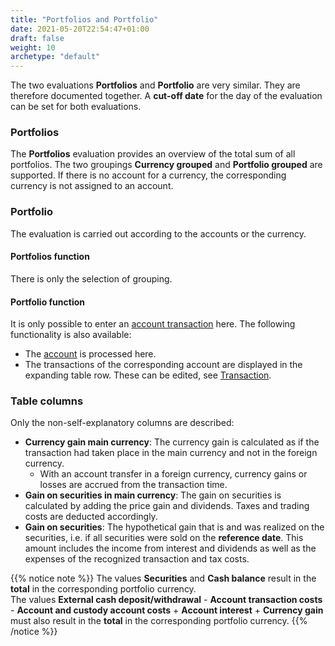 ```yaml
---
title: "Portfolios and Portfolio"
date: 2021-05-20T22:54:47+01:00
draft: false
weight: 10
archetype: "default"
---
```

The two evaluations **Portfolios** and **Portfolio** are very similar. They are therefore documented together. A **cut-off date** for the day of the evaluation can be set for both evaluations.

### Portfolios
The **Portfolios** evaluation provides an overview of the total sum of all portfolios. The two groupings **Currency grouped** and **Portfolio grouped** are supported. If there is no account for a currency, the corresponding currency is not assigned to an account.

### Portfolio
The evaluation is carried out according to the accounts or the currency.

#### Portfolios function
There is only the selection of grouping.

#### Portfolio function
It is only possible to enter an [account transaction](../../account/transaction/) here. The following functionality is also available:
- The [account](../../tenantportfolio/cashaccount/) is processed here.
- The transactions of the corresponding account are displayed in the expanding table row. These can be edited, see [Transaction](../../transaction/).

### Table columns
Only the non-self-explanatory columns are described:
- **Currency gain main currency**: The currency gain is calculated as if the transaction had taken place in the main currency and not in the foreign currency.
  - With an account transfer in a foreign currency, currency gains or losses are accrued from the transaction time.
- **Gain on securities in main currency**: The gain on securities is calculated by adding the price gain and dividends. Taxes and trading costs are deducted accordingly.
- **Gain on securities**: The hypothetical gain that is and was realized on the securities, i.e. if all securities were sold on the **reference date**. This amount includes the income from interest and dividends as well as the expenses of the recognized transaction and tax costs.

{{% notice note %}} 
The values **Securities** and **Cash balance** result in the **total** in the corresponding portfolio currency.\
The values **External cash deposit/withdrawal** - **Account transaction costs** - **Account and custody account costs** + **Account interest** + **Currency gain** must also result in the **total** in the corresponding portfolio currency. 
{{% /notice %}}
